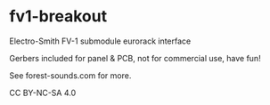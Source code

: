 # fv1-breakout

Electro-Smith FV-1 submodule eurorack interface

Gerbers included for panel & PCB, not for commercial use, have fun!

See forest-sounds.com for more.

CC BY-NC-SA 4.0
